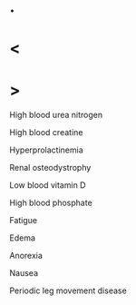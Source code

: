 # .

# <

# >

High blood urea nitrogen

High blood creatine

Hyperprolactinemia

Renal osteodystrophy

Low blood vitamin D

High blood phosphate

Fatigue

Edema

Anorexia

Nausea

Periodic leg movement disease
